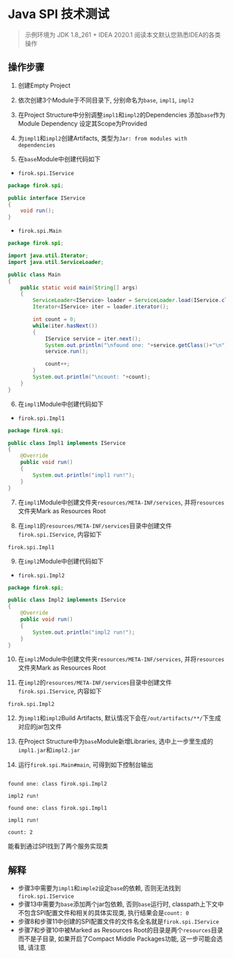 # Java SPI 技术测试

> 示例环境为 JDK 1.8_261 + IDEA 2020.1
> 阅读本文默认您熟悉IDEA的各类操作

## 操作步骤

1. 创建Empty Project

2. 依次创建3个Module于不同目录下, 分别命名为`base`, `impl1`, `impl2`

3. 在Project Structure中分别调整`impl1`和`impl2`的Dependencies
   添加`base`作为Module Dependency
   设定其Scope为Provided

4. 为`impl1`和`impl2`创建Artifacts, 类型为`Jar: from modules with dependencies`

5. 在`base`Module中创建代码如下

* `firok.spi.IService`

```java
package firok.spi;

public interface IService
{
    void run();
}
```

* `firok.spi.Main`

```java
package firok.spi;

import java.util.Iterator;
import java.util.ServiceLoader;

public class Main
{
    public static void main(String[] args)
    {
        ServiceLoader<IService> loader = ServiceLoader.load(IService.class);
        Iterator<IService> iter = loader.iterator();

        int count = 0;
        while(iter.hasNext())
        {
            IService service = iter.next();
            System.out.println("\nfound one: "+service.getClass()+"\n");
            service.run();

            count++;
        }
        System.out.println("\ncount: "+count);
    }
}
```

6. 在`impl1`Module中创建代码如下

* `firok.spi.Impl1`

```java
package firok.spi;

public class Impl1 implements IService
{
    @Override
    public void run()
    {
        System.out.println("impl1 run!");
    }
}
```

7. 在`impl1`Module中创建文件夹`resources/META-INF/services`, 并将`resources`文件夹Mark as Resources Root

8. 在`impl1`的`resources/META-INF/services`目录中创建文件`firok.spi.IService`, 内容如下

```
firok.spi.Impl1
```

9.  在`impl2`Module中创建代码如下

* `firok.spi.Impl2`

```java
package firok.spi;

public class Impl2 implements IService
{
    @Override
    public void run()
    {
        System.out.println("impl2 run!");
    }
}
```
10. 在`impl2`Module中创建文件夹`resources/META-INF/services`, 并将`resources`文件夹Mark as Resources Root

11. 在`impl2`的`resources/META-INF/services`目录中创建文件`firok.spi.IService`, 内容如下

```
firok.spi.Impl2
```

12. 为`impl1`和`impl2`Build Artifacts, 默认情况下会在`/out/artifacts/**/`下生成对应的jar包文件

13. 在Project Structure中为`base`Module新增Libraries, 选中上一步里生成的`impl1.jar`和`impl2.jar`

14. 运行`firok.spi.Main#main`, 可得到如下控制台输出

```

found one: class firok.spi.Impl2

impl2 run!

found one: class firok.spi.Impl1

impl1 run!

count: 2

```

能看到通过SPI找到了两个服务实现类

## 解释

* 步骤3中需要为`impl1`和`imple2`设定`base`的依赖, 否则无法找到`firok.spi.IService`
* 步骤13中需要为`base`添加两个jar包依赖, 否则`base`运行时, classpath上下文中不包含SPI配置文件和相关的具体实现类, 执行结果会是`count: 0`
* 步骤8和步骤11中创建的SPI配置文件的文件名全名就是`firok.spi.IService`
* 步骤7和步骤10中被Marked as Resources Root的目录是两个`resources`目录而不是子目录, 如果开启了Compact Middle Packages功能, 这一步可能会选错, 请注意
